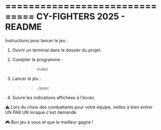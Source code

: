 ===============================
  CY-FIGHTERS 2025 - README
===============================

Instructions pour lancer le jeu :

1. Ouvrir un terminal dans le dossier du projet.

2. Compiler le programme :
   >> make

3. Lancer le jeu :
   >> ./exec

4. Suivre les indications affichées à l'écran.

⚠️ Lors du choix des combattants pour votre équipe, veillez à bien entrer UN PAR UN lorsque c'est demandé.

🎮 Bon jeu à vous et que le meilleur gagne !

